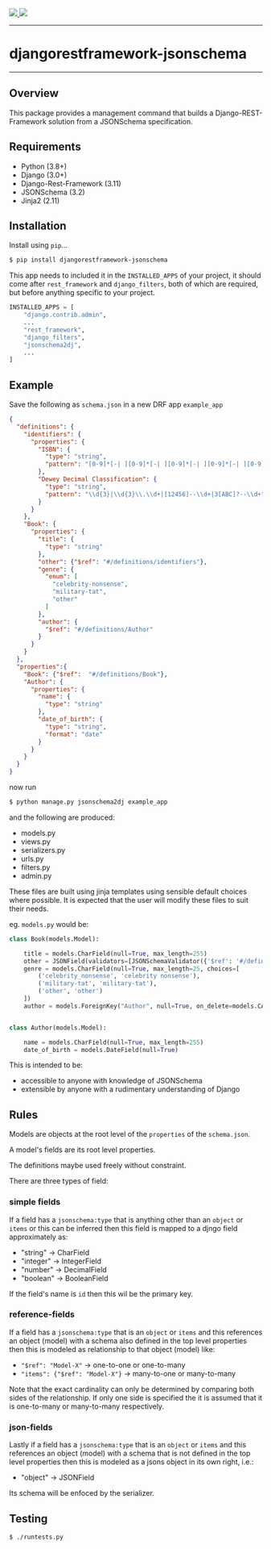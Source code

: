 <div class="badges">
    <a href="http://travis-ci.org/gecBurton/django-rest-framework-jsonschema">
        <img src="https://travis-ci.org/gecBurton/django-rest-framework-jsonschema.svg?branch=master">
    </a>
    <a href="https://pypi.python.org/pypi/djangorestframework-jsonschema">
        <img src="https://img.shields.io/pypi/v/djangorestframework-jsonschema.svg">
    </a>
</div>

---

# djangorestframework-jsonschema


---

## Overview

This package provides a management command that builds a 
Django-REST-Framework solution from a JSONSchema specification.

## Requirements

* Python (3.8+)
* Django (3.0+)
* Django-Rest-Framework (3.11)
* JSONSchema (3.2)
* Jinja2 (2.11)


## Installation

Install using `pip`...

```bash
$ pip install djangorestframework-jsonschema
```

This app needs to included it in the `INSTALLED_APPS` of your project, it should
come after `rest_framework` and `django_filters`, both of which are required,
but before anything specific to your project.

```python
INSTALLED_APPS = [
    "django.contrib.admin",
    ...
    "rest_framework",
    "django_filters",
    "jsonschema2dj",
    ...
]
```

## Example

Save the following as `schema.json` in a new DRF app `example_app`

```json
{
  "definitions": {
    "identifiers": {
      "properties": {
        "ISBN": {
          "type": "string",
          "pattern": "[0-9]*[-| ][0-9]*[-| ][0-9]*[-| ][0-9]*[-| ][0-9]*"
        },
        "Dewey Decimal Classification": {
          "type": "string",
          "pattern": "\\d{3}|\\d{3}\\.\\d+|[12456]--\\d+|3[ABC]?--\\d+"
        }
      }
    },
    "Book": {
      "properties": {
        "title": {
          "type": "string"
        },
        "other": {"$ref": "#/definitions/identifiers"},
        "genre": {
          "enum": [
            "celebrity-nonsense",
            "military-tat",
            "other"
          ]
        },
        "author": {
          "$ref": "#/definitions/Author"
        }
      }
    }
  },
  "properties":{
    "Book": {"$ref":  "#/definitions/Book"},
    "Author": {
      "properties": {
        "name": {
          "type": "string"
        },
        "date_of_birth": {
          "type": "string",
          "format": "date"
        }
      }
    }
  }
}
```

now run

```bash
$ python manage.py jsonschema2dj example_app
```

and the following are produced:

* models.py
* views.py
* serializers.py
* urls.py
* filters.py
* admin.py

These files are built using jinja templates using sensible default choices 
where possible. It is expected that the user will modify these files to suit their
needs.

eg. `models.py` would be:

```python
class Book(models.Model):

    title = models.CharField(null=True, max_length=255)
    other = JSONField(validators=[JSONSchemaValidator({'$ref': '#/definitions/identifiers'}, DEFINITIONS)])
    genre = models.CharField(null=True, max_length=25, choices=[
        ('celebrity_nonsense', 'celebrity nonsense'),
        ('military-tat', 'military-tat'),
        ('other', 'other')
    ])
    author = models.ForeignKey("Author", null=True, on_delete=models.CASCADE)


class Author(models.Model):

    name = models.CharField(null=True, max_length=255)
    date_of_birth = models.DateField(null=True)
```

This is intended to be:

* accessible to anyone with knowledge of JSONSchema
* extensible by anyone with a rudimentary understanding of Django


## Rules

Models are objects at the root level of the `properties` of the `schema.json`.

A model's fields are its root level properties.

The definitions maybe used freely without constraint.

There are three types of field:

### simple fields

If a field has a `jsonschema:type` that is anything other than an `object` or 
`items` or this can be inferred then this field is mapped to a djngo field 
approximately as:

* "string" -> CharField
* "integer" -> IntegerField
* "number" -> DecimalField
* "boolean" -> BooleanField

If the field's name is `id` then this wil be the primary key.

### reference-fields

If a field has a `jsonschema:type` that is an `object` or 
`items` and this references an object (model) with a schema also defined in the top level
properties then this is modeled as relationship to that object (model) like:

* `"$ref": "Model-X"` -> one-to-one or one-to-many
* `"items": {"$ref": "Model-X"}` -> many-to-one or many-to-many

Note that the exact cardinality can only be determined by comparing both sides of
the relationship. If only one side is specified the it is assumed that it is 
one-to-many or many-to-many respectively.

### json-fields

Lastly if a field has a `jsonschema:type` that is an `object` or 
`items` and this references an object (model) with a schema that is not 
defined in the top level properties then this is modeled as a jsons object 
in its own right, i.e.: 

* "object" -> JSONField

Its schema will be enfoced by the serializer.


## Testing

```bash
$ ./runtests.py
```

